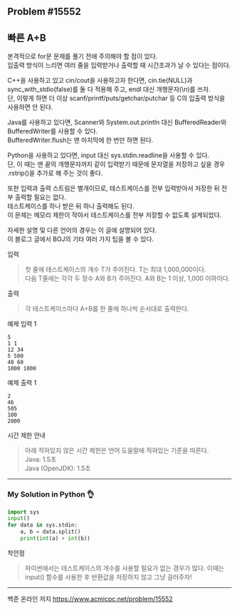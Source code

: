 ## Problem #15552
## 빠른 A+B

본격적으로 for문 문제를 풀기 전에 주의해야 할 점이 있다.\
입출력 방식이 느리면 여러 줄을 입력받거나 출력할 때 시간초과가 날 수 있다는 점이다.

C++을 사용하고 있고 cin/cout을 사용하고자 한다면, cin.tie(NULL)과 sync_with_stdio(false)를 둘 다 적용해 주고, endl 대신 개행문자(\n)를 쓰자.\
단, 이렇게 하면 더 이상 scanf/printf/puts/getchar/putchar 등 C의 입출력 방식을 사용하면 안 된다.

Java를 사용하고 있다면, Scanner와 System.out.println 대신 BufferedReader와 BufferedWriter를 사용할 수 있다.\
BufferedWriter.flush는 맨 마지막에 한 번만 하면 된다.

Python을 사용하고 있다면, input 대신 sys.stdin.readline을 사용할 수 있다.\
단, 이 때는 맨 끝의 개행문자까지 같이 입력받기 때문에 문자열을 저장하고 싶을 경우 .rstrip()을 추가로 해 주는 것이 좋다.

또한 입력과 출력 스트림은 별개이므로, 테스트케이스를 전부 입력받아서 저장한 뒤 전부 출력할 필요는 없다.\
테스트케이스를 하나 받은 뒤 하나 출력해도 된다.\
이 문제는 메모리 제한이 작아서 테스트케이스를 전부 저장할 수 없도록 설계되었다.

자세한 설명 및 다른 언어의 경우는 이 글에 설명되어 있다.\
이 블로그 글에서 BOJ의 기타 여러 가지 팁을 볼 수 있다.

입력
> 첫 줄에 테스트케이스의 개수 T가 주어진다. T는 최대 1,000,000이다.\
> 다음 T줄에는 각각 두 정수 A와 B가 주어진다. A와 B는 1 이상, 1,000 이하이다.

출력
> 각 테스트케이스마다 A+B를 한 줄에 하나씩 순서대로 출력한다.

예제 입력 1
```
5
1 1
12 34
5 500
40 60
1000 1000
```

예제 출력 1
```
2
46
505
100
2000
```

시간 제한 안내
> 아래 적혀있지 않은 시간 제한은 언어 도움말에 적혀있는 기준을 따른다.\
> Java: 1.5초\
> Java (OpenJDK): 1.5초

***
### My Solution in Python :ok_hand:
```python
import sys
input()
for data in sys.stdin:
    a, b = data.split()
    print(int(a) + int(b))
```
착안점
> 파이썬에서는 테스트케이스의 개수를 사용할 필요가 없는 경우가 많다.
> 이때는 input() 함수를 사용한 후 반환값을 저장하지 않고 그냥 걸러주자!
***
백준 온라인 저지 https://www.acmicpc.net/problem/15552
